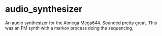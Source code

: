 audio_synthesizer
=================

An audio synthesizer for the Atmega Mega644. Sounded pretty great. This was an FM synth with a markov process doing the sequencing. 
